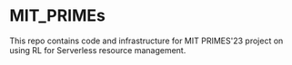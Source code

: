# MIT_PRIMEs

This repo contains code and infrastructure for MIT PRIMES'23 project on using RL for Serverless resource management.
